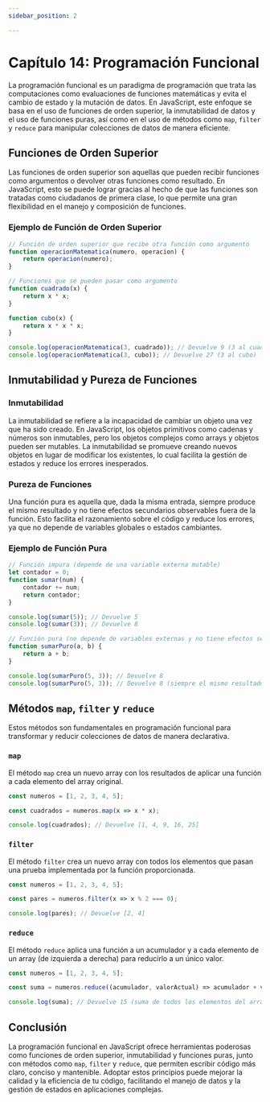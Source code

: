 ```yaml
---
sidebar_position: 2

---
```


# Capítulo 14: Programación Funcional

La programación funcional es un paradigma de programación que trata las computaciones como evaluaciones de funciones matemáticas y evita el cambio de estado y la mutación de datos. En JavaScript, este enfoque se basa en el uso de funciones de orden superior, la inmutabilidad de datos y el uso de funciones puras, así como en el uso de métodos como `map`, `filter` y `reduce` para manipular colecciones de datos de manera eficiente.

## Funciones de Orden Superior

Las funciones de orden superior son aquellas que pueden recibir funciones como argumentos o devolver otras funciones como resultado. En JavaScript, esto se puede lograr gracias al hecho de que las funciones son tratadas como ciudadanos de primera clase, lo que permite una gran flexibilidad en el manejo y composición de funciones.

### Ejemplo de Función de Orden Superior

```javascript
// Función de orden superior que recibe otra función como argumento
function operacionMatematica(numero, operacion) {
    return operacion(numero);
}

// Funciones que se pueden pasar como argumento
function cuadrado(x) {
    return x * x;
}

function cubo(x) {
    return x * x * x;
}

console.log(operacionMatematica(3, cuadrado)); // Devuelve 9 (3 al cuadrado)
console.log(operacionMatematica(3, cubo)); // Devuelve 27 (3 al cubo)
```

## Inmutabilidad y Pureza de Funciones

### Inmutabilidad

La inmutabilidad se refiere a la incapacidad de cambiar un objeto una vez que ha sido creado. En JavaScript, los objetos primitivos como cadenas y números son inmutables, pero los objetos complejos como arrays y objetos pueden ser mutables. La inmutabilidad se promueve creando nuevos objetos en lugar de modificar los existentes, lo cual facilita la gestión de estados y reduce los errores inesperados.

### Pureza de Funciones

Una función pura es aquella que, dada la misma entrada, siempre produce el mismo resultado y no tiene efectos secundarios observables fuera de la función. Esto facilita el razonamiento sobre el código y reduce los errores, ya que no depende de variables globales o estados cambiantes.

### Ejemplo de Función Pura

```javascript
// Función impura (depende de una variable externa mutable)
let contador = 0;
function sumar(num) {
    contador += num;
    return contador;
}

console.log(sumar(5)); // Devuelve 5
console.log(sumar(3)); // Devuelve 8

// Función pura (no depende de variables externas y no tiene efectos secundarios)
function sumarPuro(a, b) {
    return a + b;
}

console.log(sumarPuro(5, 3)); // Devuelve 8
console.log(sumarPuro(5, 3)); // Devuelve 8 (siempre el mismo resultado)
```

## Métodos `map`, `filter` y `reduce`

Estos métodos son fundamentales en programación funcional para transformar y reducir colecciones de datos de manera declarativa.

### `map`

El método `map` crea un nuevo array con los resultados de aplicar una función a cada elemento del array original.

```javascript
const numeros = [1, 2, 3, 4, 5];

const cuadrados = numeros.map(x => x * x);

console.log(cuadrados); // Devuelve [1, 4, 9, 16, 25]
```

### `filter`

El método `filter` crea un nuevo array con todos los elementos que pasan una prueba implementada por la función proporcionada.

```javascript
const numeros = [1, 2, 3, 4, 5];

const pares = numeros.filter(x => x % 2 === 0);

console.log(pares); // Devuelve [2, 4]
```

### `reduce`

El método `reduce` aplica una función a un acumulador y a cada elemento de un array (de izquierda a derecha) para reducirlo a un único valor.

```javascript
const numeros = [1, 2, 3, 4, 5];

const suma = numeros.reduce((acumulador, valorActual) => acumulador + valorActual, 0);

console.log(suma); // Devuelve 15 (suma de todos los elementos del array)
```

## Conclusión

La programación funcional en JavaScript ofrece herramientas poderosas como funciones de orden superior, inmutabilidad y funciones puras, junto con métodos como `map`, `filter` y `reduce`, que permiten escribir código más claro, conciso y mantenible. Adoptar estos principios puede mejorar la calidad y la eficiencia de tu código, facilitando el manejo de datos y la gestión de estados en aplicaciones complejas.

